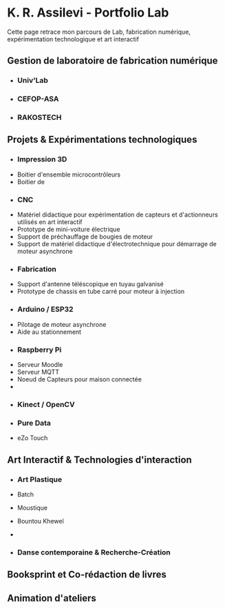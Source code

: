 # K. R. Assilevi - Portfolio Lab 
Cette page retrace mon parcours de Lab, fabrication numérique, expérimentation technologique et art interactif

## Gestion de laboratoire de fabrication numérique
- ### Univ'Lab
- ### CEFOP-ASA
- ### RAKOSTECH

## Projets & Expérimentations technologiques
- ### Impression 3D
- Boitier d'ensemble microcontrôleurs
- Boitier de 
- ### CNC
- Matériel didactique pour expérimentation de capteurs et d'actionneurs utilisés en art interactif
- Prototype de mini-voiture électrique
- Support de préchauffage de bougies de moteur
- Support de matériel didactique d'électrotechnique pour démarrage de moteur asynchrone
- ### Fabrication
- Support d'antenne téléscopique en tuyau galvanisé
- Prototype de chassis en tube carré pour moteur à injection
- ### Arduino / ESP32
- Pilotage de moteur asynchrone
- Aide au stationnement
- ### Raspberry Pi
- Serveur Moodle
- Serveur MQTT
- Noeud de Capteurs pour maison connectée
- 
- ### Kinect / OpenCV
- ### Pure Data
- eZo Touch

## Art Interactif & Technologies d'interaction
- ### Art Plastique
- Batch
- Moustique
- Bountou Khewel
- 
  
- ### Danse contemporaine & Recherche-Création

  
## Booksprint et Co-rédaction de livres

## Animation d'ateliers


